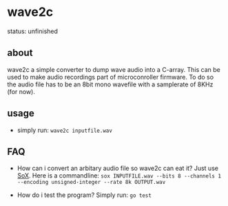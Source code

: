wave2c
======

status: unfinished

about
-----
wave2c a simple converter to dump wave audio into a C-array. This can be used
to make audio recordings part of microconroller firmware. To do so the audio
file has to be an 8bit mono wavefile with a samplerate of 8KHz (for now).


usage
-----
* simply run: ```wave2c inputfile.wav```

FAQ
---
* How can i convert an arbitary audio file so wave2c can eat it?
  Just use [SoX](http://sox.sourceforge.net/). Here is a commandline: ```sox INPUTFILE.wav --bits 8 --channels 1 --encoding unsigned-integer --rate 8k OUTPUT.wav```

* How do i test the program?
  Simply run: ```go test```